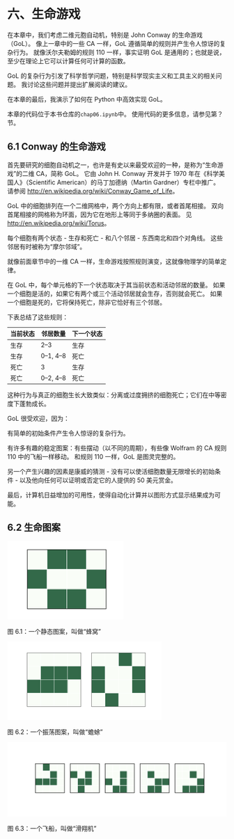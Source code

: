 # 六、生命游戏

在本章中，我们考虑二维元胞自动机，特别是 John Conway 的生命游戏（GoL）。 像上一章中的一些 CA 一样，GoL 遵循简单的规则并产生令人惊讶的复杂行为。 就像沃尔夫勒姆的规则 110 一样，事实证明 GoL 是通用的；也就是说，至少在理论上它可以计算任何可计算的函数。

GoL 的复杂行为引发了科学哲学问题，特别是科学现实主义和工具主义的相关问题。 我讨论这些问题并提出扩展阅读的建议。

在本章的最后，我演示了如何在 Python 中高效实现 GoL。

本章的代码位于本书仓库的`chap06.ipynb`中。 使用代码的更多信息，请参见第？节。

## 6.1 Conway 的生命游戏

首先要研究的细胞自动机之一，也许是有史以来最受欢迎的一种，是称为“生命游戏”的二维 CA，简称 GoL。 它由 John H. Conway 开发并于 1970 年在《科学美国人》（Scientific American）的马丁加德纳（Martin Gardner）专栏中推广。 请参阅 <http://en.wikipedia.org/wiki/Conway_Game_of_Life>。

GoL 中的细胞排列在一个二维网格中，两个方向上都有限，或者首尾相接。 双向首尾相接的网格称为环面，因为它在地形上等同于多纳圈的表面。 见 <http://en.wikipedia.org/wiki/Torus>。


每个细胞有两个状态 - 生存和死亡 - 和八个邻居 - 东西南北和四个对角线。 这些邻居有时被称为“摩尔邻域”。

就像前面章节中的一维 CA 一样，生命游戏按照规则演变，这就像物理学的简单定律。

在 GoL 中，每个单元格的下一个状态取决于其当前状态和活动邻居的数量。 如果一个细胞是活的，如果它有两个或三个活动邻居就会生存，否则就会死亡。 如果一个细胞是死的，它将保持死亡，除非它恰好有三个邻居。

下表总结了这些规则：

| 当前状态 | 邻居数量 | 下一个状态 |
| --- | --- | --- |
| 生存 | 2–3 | 生存 |
| 生存 | 0–1, 4–8 | 死亡 |
| 死亡 | 3 | 生存 |
| 死亡 | 0–2, 4–8 | 死亡 |

这种行为与真正的细胞生长大致类似：分离或过度拥挤的细胞死亡；它们在中等密度下蓬勃成长。

GoL 很受欢迎，因为：

有简单的初始条件产生令人惊讶的复杂行为。

有许多有趣的稳定图案：有些摆动（以不同的周期），有些像 Wolfram 的 CA 规则 110 中的飞船一样移动。
和规则 110 一样，GoL 是图灵完整的。

另一个产生兴趣的因素是康威的猜测 - 没有可以使活细胞数量无限增长的初始条件 - 以及他向任何可以证明或否定它的人提供的 50 美元赏金。

最后，计算机日益增加的可用性，使得自动化计算并以图形方式显示结果成为可能。

## 6.2 生命图案

![](img/6-1.png)

图 6.1：一个静态图案，叫做“蜂窝”

![](img/6-2.png)

图 6.2：一个振荡图案，叫做“蟾蜍”

![](img/6-3.png)

图 6.3：一个飞船，叫做“滑翔机”

